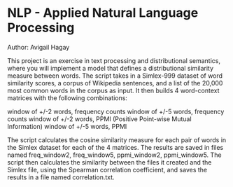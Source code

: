 # NLP - Applied Natural Language Processing
Author: Avigail Hagay

This project is an exercise in text processing and distributional semantics, where you will implement a model that defines a distributional similarity measure between words. The script takes in a Simlex-999 dataset of word similarity scores, a corpus of Wikipedia sentences, and a list of the 20,000 most common words in the corpus as input. It then builds 4 word-context matrices with the following combinations:

window of +/-2 words, frequency counts
window of +/-5 words, frequency counts
window of +/-2 words, PPMI (Positive Point-wise Mutual Information)
window of +/-5 words, PPMI

The script calculates the cosine similarity measure for each pair of words in the Simlex dataset for each of the 4 matrices. The results are saved in files named freq_window2, freq_window5, ppmi_window2, ppmi_window5. The script then calculates the similarity between the files it created and the Simlex file, using the Spearman correlation coefficient, and saves the results in a file named correlation.txt.
